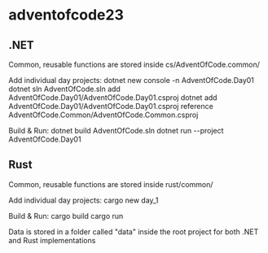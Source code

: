 # adventofcode23
 
## .NET

Common, reusable functions are stored inside cs/AdventOfCode.common/

Add individual day projects:
    dotnet new console -n AdventOfCode.Day01
    dotnet sln AdventOfCode.sln add AdventOfCode.Day01/AdventOfCode.Day01.csproj
    dotnet add AdventOfCode.Day01/AdventOfCode.Day01.csproj reference AdventOfCode.Common/AdventOfCode.Common.csproj

Build & Run:
    dotnet build AdventOfCode.sln
    dotnet run --project AdventOfCode.Day01

## Rust

Common, reusable functions are stored inside rust/common/


Add individual day projects:
    cargo new day_1

Build & Run:
    cargo build
    cargo run

Data is stored in a folder called "data" inside the root project for both .NET and Rust implementations